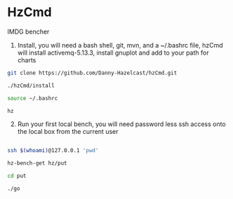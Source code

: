 # HzCmd

IMDG bencher

1) Install, you will need a bash shell, git, mvn, and a ~/.bashrc file, hzCmd will install activemq-5.13.3, install gnuplot and add to your path for charts

```sh
git clone https://github.com/Danny-Hazelcast/hzCmd.git

./hzCmd/install

source ~/.bashrc

hz
```
  
2) Run your first local bench, you will need password less ssh access onto the local box from the current user

```sh

ssh $(whoami)@127.0.0.1 'pwd'

hz-bench-get hz/put

cd put

./go
```
